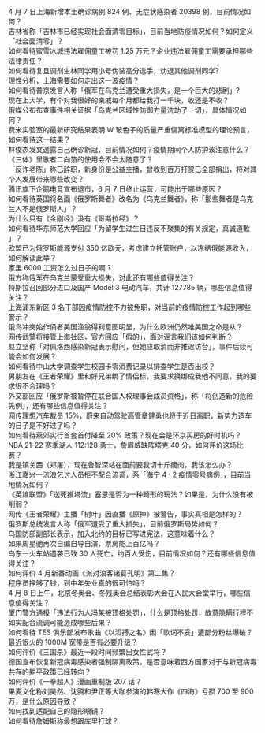 4 月 7 日上海新增本土确诊病例 824 例、无症状感染者 20398 例，目前情况如何？  
吉林省称「吉林市已经实现社会面清零目标」，目前当地防疫情况如何？如何定义「社会面清零」？  
如何看待蜜雪冰城违法雇佣童工被罚 1.25 万元？企业违法雇佣童工需要承担哪些法律责任？  
如何看待复旦调剂生林同学用小号伪装高分选手，劝退其他调剂同学?  
理性分析，上海需要如何走出这一波疫情？  
如何看待普京发言人称「俄军在乌克兰遭受重大损失，是一个巨大的悲剧」?  
现在上大学，有个对我很好的亲戚每个月都给我打一千块，收还是不收？  
俄媒公布布查事件相关证据「乌克兰区域性防御力量洗劫了一切」，具体情况如何？  
费米实验室的最新研究结果表明 W 玻色子的质量严重偏离标准模型的理论预言，如何看待这一结果？  
林俊杰发文透露自己确诊新冠，目前情况如何？疫情期间个人防护该注意什么？  
《三体》里歌者二向箔的使用会不会太随意了？  
「反诈老陈」称已辞职，新身份是公益主播，曾收到百万打赏已全部捐出，将对其个人发展带来哪些改变？  
腾讯旗下企鹅电竞宣布退市，6 月 7 日终止运营，可能出于哪些原因？  
如何看待英国将名画《俄罗斯舞者》改名为《乌克兰舞者》，称「那些舞者是乌克兰人不是俄罗斯人」？  
为什么只有《金刚经》没有《哥斯拉经》？  
如何看待华东师范大学回应「为留学生过生日违反不聚集的有关规定，真诚道歉 」？  
欧盟已为俄罗斯能源支付 350 亿欧元，考虑建立托管账户，以冻结俄能源收入，如何解读此举？  
家里 6000 工资怎么过日子的啊 ?  
俄方称俄军在乌克兰蒙受重大损失，对此还有哪些值得关注？  
特斯拉召回部分进口及国产 Model 3 电动汽车，共计 127785 辆，哪些信息值得关注？  
上海浦东新区 3 名干部因疫情防控不力被免职，对当前的疫情防控工作起到哪些警示？  
俄乌冲突始作俑者美国渔翁得利意图明显，为什么欧洲仍然唯美国之命是从？  
网传武警将接管上海社区，官方回应「假的」，面对谣言我们该如何判断？  
赵立坚称「对佩洛西感染新冠表示慰问，但她应取消而非推迟访台」，事件后续可能会如何发展？  
如何看待中山大学调查学生校园卡零消费记录以排查学生是否出校？  
男朋友在《王者荣耀》里和好兄弟绑了情侣标，我要求换绑成我他不同意，我的要求很不合理吗？  
外交部回应「俄罗斯被暂停在联合国人权理事会成员资格」，称「将创造新的危险先例」，还有哪些信息值得关注？  
网传理想汽车裁员 15%，蔚来自动驾驶高管章健勇也将于近日离职，新势力造车的日子是不好过了吗？  
如何看待燕郊实行首套首付降至 20% 政策？现在会是环京买房的好时机吗？  
NBA 21-22 赛季湖人 112:128 勇士，詹眉威缺阵塔克 40 分，如何评价这场比赛？  
我是镇关西（郑屠），现在鲁智深站在面前要我切十斤瘦肉，我该怎么办？  
浙江嘉兴一流浪乞讨人员拒不配合流调，系「海宁 4 · 2 疫情零号病例」，目前当地情况如何？  
《英雄联盟》「送死推塔流」塞恩是否为一种畸形的玩法？如果是，为什么没有被削弱？  
网传《王者荣耀》主播「树叶」因直播《原神》被警告，事实真相是怎样的？  
俄罗斯总统发言人称「俄军遭受了重大损失」，目前俄罗斯局势如何？  
乌国防部副部长表示，加入北约的目标已写进宪法，这意味着什么？  
如果周星驰再次自编自导自演，票房能上百亿吗？  
乌东一火车站遇袭已致 30 人死亡，约百人受伤，目前情况如何？还有哪些信息值得关注？  
如何评价 4 月新番动画《派对浪客诸葛孔明》第二集？  
程序员挣够了钱，到中年失业真的很可怕吗？  
4 月 8 日上午，北京冬奥会、冬残奥会总结表彰大会在人民大会堂举行，哪些信息值得关注？  
厦门警方通报「违法行为人冯某被顶格处罚」，什么是顶格处罚，故意隐瞒行程不如实配合流调可能造成哪些后果？  
如何看待 TES 俱乐部发布歌曲《以滔搏之名》因「歌词不妥」遭部分粉丝爆破？  
最近很火的 1000M 宽带是否有必要升级？  
如何评价《三国杀》最近一段时间频繁出女性武将？  
德国宣布恢复新冠病毒感染者强制隔离政策，是否意味着西方国家对于与新冠病毒共存的躺平政策已经转向？  
如何评价《一拳超人》漫画重制版 207 话？  
果麦文化称刘昊然、沈腾和尹正等大咖参演的韩寒大作《四海》亏损 700 至 900 万，是什么原因导致？  
如何找到适配自己的隐形眼镜？  
如何看待詹姆斯称最想跟库里打球？  
